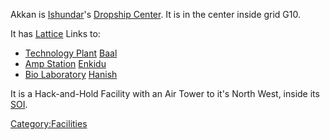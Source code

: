 Akkan is [Ishundar](../locations/Ishundar.md)'s [Dropship
Center](../locations/Dropship_Center.md). It is in the center inside grid
G10.

It has [Lattice](../terminology/Lattice.md) Links to:

- [Technology Plant](../locations/Technology_Plant.md)
  [Baal](Baal.md)
- [Amp Station](../locations/Amp_Station.md) [Enkidu](Enkidu.md)
- [Bio Laboratory](../locations/Bio_Laboratory.md)
  [Hanish](Hanish.md)

It is a Hack-and-Hold Facility with an Air Tower to it's North West,
inside its [SOI](../locations/Sphere_of_Influence.md).

[Category:Facilities](../Category:Facilities.md)
